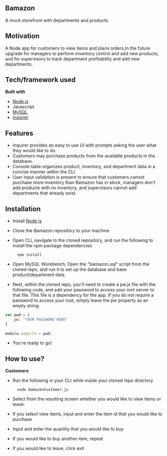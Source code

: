 ﻿## Bamazon
A mock storefront with departments and products.  

## Motivation
A Node app for customers to view items and place orders,In the future upgrade for managers to perform inventory control and add new products, and for supervisors to track department profitability and add new departments. 
 
 

## Tech/framework used
<b>Built with</b>
- [Node.js](https://nodejs.org/en/)
- Javascript
- [MySQL](https://www.mysql.com/)
- [inquirer](https://www.npmjs.com/package/inquirer)

## Features
- Inquirer provides an easy to use UI with prompts asking the user what they would like to do. 
- Customers may purchase products from the available products in the database.  
- Console table organizes product, inventory, and department data in a concise manner within the CLI. 
- User input validation is present to ensure that customers cannot purchase more inventory than Bamazon has in stock, managers don't add products with no inventory, and supervisors cannot add departments that already exist.

## Installation
- Install [Node js](https://nodejs.org/en/)
- Clone the Bamazon repository to your machine
- Open CLI, navigate to the cloned repository, and run the following to install the npm package dependencies 

		npm install

- Open MySQL Workbench, Open the "bamazon.sql" script from the cloned repo, and run it to set up the database and base product/department data.
- Next, within the cloned repo, you'll need to create a pw.js file with the following code, and add your password to access your root server to that file. This file is a dependency for the app. If you do not require a password to access your root, simply leave the pw property as an empty string.


```javascript
var pwd = {
	pw: "YOUR PASSWORD HERE"
}
	
module.exports = pwd;
```

- You're ready to go!

## How to use?
**Customers**
- Run the following in your CLI while inside your cloned repo directory

		node bamazonCustomer.js

- Select from the resulting screen whether you would like to view items or leave.
- If you select view items, input and enter the item id that you would like to purchase
- Input and enter the quantity that you would like to buy
- If you would like to buy another item, repeat
- If you would like to leave, click exit

